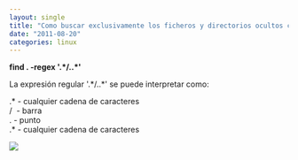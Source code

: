 ```yaml
---
layout: single
title: "Como buscar exclusivamente los ficheros y directorios ocultos con find"
date: "2011-08-20"
categories: linux
---
```


**find . -regex '.\*/..\*'**  
  
La expresión regular '.\*/..\*' se puede interpretar como:  
  
.\* - cualquier cadena de caracteres  
/  - barra  
. - punto  
.\* - cualquier cadena de caracteres

![](https://blogger.googleusercontent.com/tracker/3262098284547378612-5125099170294857299?l=tablondesastre.blogspot.com)
